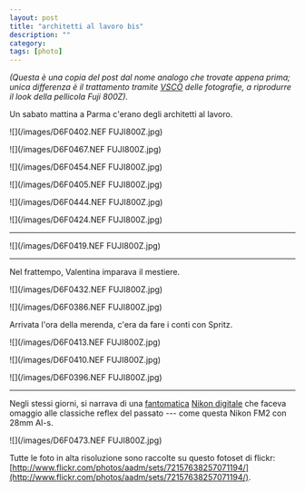 ```yaml
---
layout: post
title: "architetti al lavoro bis"
description: ""
category: 
tags: [photo]
---
```


_(Questa è una copia del post dal nome analogo che trovate appena prima; unica differenza è il trattamento tramite [VSCO](http://vsco.co/film) delle fotografie, a riprodurre il look della pellicola Fuji 800Z)._

Un sabato mattina a Parma c'erano degli architetti al lavoro. 

![](/images/D6F0402.NEF FUJI800Z.jpg)

![](/images/D6F0467.NEF FUJI800Z.jpg)  

![](/images/D6F0454.NEF FUJI800Z.jpg)  

![](/images/D6F0405.NEF FUJI800Z.jpg)

![](/images/D6F0444.NEF FUJI800Z.jpg)

![](/images/D6F0424.NEF FUJI800Z.jpg)

- - -

![](/images/D6F0419.NEF FUJI800Z.jpg)

- - -

Nel frattempo, Valentina imparava il mestiere.

![](/images/D6F0432.NEF FUJI800Z.jpg)

![](/images/D6F0386.NEF FUJI800Z.jpg)

Arrivata l'ora della merenda, c'era da fare i conti con Spritz.

![](/images/D6F0413.NEF FUJI800Z.jpg)

![](/images/D6F0410.NEF FUJI800Z.jpg)

![](/images/D6F0396.NEF FUJI800Z.jpg)

- - -

Negli stessi giorni, si narrava di una [fantomatica](http://nikonrumors.com/2013/11/02/nikons-pure-photography-6-video-leaked.aspx/) [Nikon digitale](http://www.nikon.com/news/2013/1105_dslr_01.htm) che faceva omaggio alle classiche reflex del passato --- come questa Nikon FM2 con 28mm AI-s.

![](/images/D6F0473.NEF FUJI800Z.jpg)

Tutte le foto in alta risoluzione sono raccolte su questo fotoset di flickr: 
[http://www.flickr.com/photos/aadm/sets/72157638257071194/](http://www.flickr.com/photos/aadm/sets/72157638257071194/).


